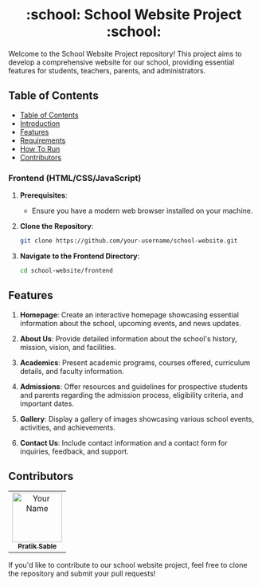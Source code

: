 <h1 align="center">:school: School Website Project :school:</h1>

Welcome to the School Website Project repository! This project aims to develop a comprehensive website for our school, providing essential features for students, teachers, parents, and administrators.

## Table of Contents

- [Table of Contents](#table-of-contents)
- [Introduction](#introduction)
- [Features](#features)
- [Requirements](#requirements)
- [How To Run](#how-to-run)
- [Contributors](#contributors)


### Frontend (HTML/CSS/JavaScript)

1. **Prerequisites**:
   - Ensure you have a modern web browser installed on your machine.

2. **Clone the Repository**:
   ```bash
   git clone https://github.com/your-username/school-website.git

3. **Navigate to the Frontend Directory**:
    ```bash
    cd school-website/frontend

## Features

1. **Homepage**: Create an interactive homepage showcasing essential information about the school, upcoming events, and news updates.

2. **About Us**: Provide detailed information about the school's history, mission, vision, and facilities.

3. **Academics**: Present academic programs, courses offered, curriculum details, and faculty information.

4. **Admissions**: Offer resources and guidelines for prospective students and parents regarding the admission process, eligibility criteria, and important dates.

5. **Gallery**: Display a gallery of images showcasing various school events, activities, and achievements.

6. **Contact Us**: Include contact information and a contact form for inquiries, feedback, and support.


## Contributors
<center>
  <table>
      <td align="center">
        <a href="https://github.com/Pratiksable">
          <!-- Add your GitHub profile picture here -->
          <img width="100" src="https://avatars.githubusercontent.com/u/88896059?s=400&u=77fb4dc304bd1cf4756bbcd440e67213935891e0&v=4" alt="Your Name"><br/>
          <sub><b>Pratik Sable</b></sub>
        </a>
      </td>
      <!-- Add more contributors if necessary following the same format -->
  </table>
</center>

If you'd like to contribute to our school website project, feel free to clone the repository and submit your pull requests!
